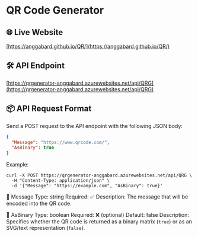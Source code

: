 ﻿# QR Code Generator

## 🌐 Live Website
[https://anggabard.github.io/QR/](https://anggabard.github.io/QR/)

## 🛠️ API Endpoint
[https://qrgenerator-anggabard.azurewebsites.net/api/QRG](https://qrgenerator-anggabard.azurewebsites.net/api/QRG)

## 📦 API Request Format

Send a POST request to the API endpoint with the following JSON body:

```json
{
  "Message": "https://www.qrcode.com/",
  "AsBinary": true
}
```

Example:
```
curl -X POST https://qrgenerator-anggabard.azurewebsites.net/api/QRG \
  -H "Content-Type: application/json" \
  -d '{"Message": "https://example.com", "AsBinary": true}'
```

🔹 Message
	Type: string
	Required: ✅
	Description: The message that will be encoded into the QR code.

🔹 AsBinary
	Type: boolean
	Required: ❌ (optional)
	Default: false
	Description: Specifies whether the QR code is returned as a binary matrix (`true`) or as an SVG/text representation (`false`).

